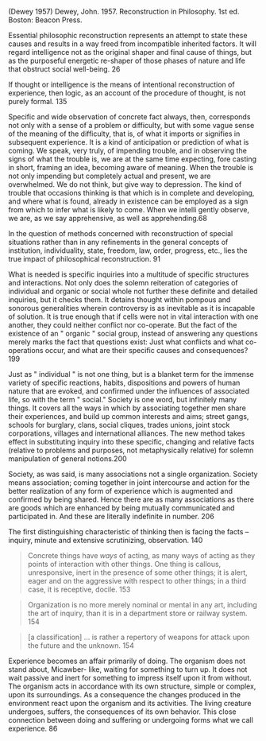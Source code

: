 ﻿(Dewey 1957)
Dewey, John. 1957. Reconstruction in Philosophy. 1st ed. Boston: Beacon Press.

Essential philosophic reconstruction represents an attempt to state these causes and results in a way freed from incompatible inherited factors. It will regard intelligence not as the original shaper and final cause of things, but as the purposeful energetic re-shaper of those phases of nature and life that obstruct social well-being. 26 

If thought or intelligence is the means of intentional reconstruction of experience, then logic, as an account of the procedure of thought, is not purely formal. 135

Specific and wide observation of concrete fact always, then, corresponds not only with a sense of a problem or difficulty, but with some vague sense of the meaning of the difficulty, that is, of what it imports or signifies in subsequent experience. It is a kind of anticipation or prediction of what is coming. We speak, very truly, of impending trouble, and in observing the signs of what the trouble is, we are at the same time expecting, fore casting in short, framing an idea, becoming aware of meaning. When the trouble is not only impending but completely actual and present, we are overwhelmed. We do not think, but give way to depression. The kind of trouble that occasions thinking is that which is in complete and developing, and where what is found, already in existence can be employed as a sign from which to infer what is likely to come. When we intelli gently observe, we are, as we say apprehensive, as well as apprehending.68 

In the question of methods concerned with reconstruction of special situations rather than in any refinements in the general concepts of institution, individuality, state, freedom, law, order, progress, etc., lies the true impact of philosophical reconstruction. 91 

What is needed is specific inquiries into a multitude of specific structures and interactions. Not only does the solemn reiteration of categories of individual and organic or social whole not further these definite and detailed inquiries, but it checks them. It detains thought within pompous and sonorous generalities wherein controversy is as inevitable as it is incapable of solution. It is true enough that if cells were not in vital interaction with one another, they could neither conflict nor co-operate. But the fact of the existence of an " organic " social group, instead of answering any questions merely marks the fact that questions exist: Just what conflicts and what co-operations occur, and what are their specific causes and consequences? 199 

Just as " individual " is not one thing, but is a blanket term for the immense variety of specific reactions, habits, dispositions and powers of human nature that are evoked, and confirmed under the influences of associated life, so with the term " social." Society is one word, but infinitely many things. It covers all the ways in which by associating together men share their experiences, and build up common interests and aims; street gangs, schools for burglary, clans, social cliques, trades unions, joint stock corporations, villages and international alliances. The new method takes effect in substituting inquiry into these specific, changing and relative facts (relative to problems and purposes, not metaphysically relative) for solemn manipulation of general notions.200 

Society, as was said, is many associations not a single organization. Society means association; coming together in joint intercourse and action for the better realization of any form of experience which is augmented and confirmed by being shared. Hence there are as many associations as there are goods which are enhanced by being mutually communicated and participated in. And these are literally indefinite in number. 206 

The first distinguishing characteristic of thinking then is facing the facts – inquiry, minute and extensive scrutinizing, observation. 140

> Concrete things have _ways_ of acting, as many ways of acting as they points of interaction with other things. One thing is callous, unresponsive, inert in the presence of some other things; it is alert, eager and on the aggressive with respect to other things; in a third case, it is receptive, docile. 153 

>Organization is no more merely nominal or mental in any art, including the art of inquiry, than it is in a department store or railway system. 154

>[a classification] ... is rather a repertory of weapons for attack upon the future and the unknown. 154 

Experience becomes an affair primarily of doing. The organism does not stand about, Micawber- like, waiting for something to turn up. It does not wait passive and inert for something to impress itself upon it from without. The organism acts in accordance with its own structure, simple or complex, upon its surroundings. As a consequence the changes produced in the environment react upon the organism and its activities. The living creature undergoes, suffers, the consequences of its own behavior. This close connection between doing and suffering or undergoing forms what we call experience. 86
